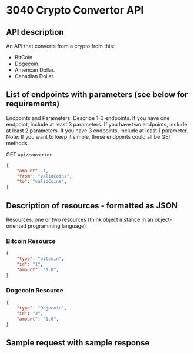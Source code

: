 # 3040 Crypto Convertor API

## API description

An API that converts from a crypto from this:

- BitCoin
- Dogecoin.
- American Dollar.
- Canadian Dollar.

## List of endpoints with parameters (see below for requirements)

Endpoints and Parameters: Describe 1-3 endpoints. If you have one endpoint, include at least 3 parameters. If you have two endpoints, include at least 2 parameters. If you have 3 endpoints, include at least 1 parameter.
Note: If you want to keep it simple, these endpoints could all be GET methods.

GET `api/converter`

```JSON
{
    "amount": 1,
    "from": "validCoins",
    "to": "validCoins",
}
```

## Description of resources - formatted as JSON

Resources: one or two resources (think object instance in an object-oriented programming language)

### Bitcoin Resource

```JSON
{
    "type": "bitcoin",
    "id": "1",
    "amount": "1.0",
}
```

### Dogecoin Resource

```JSON
{
    "type": "Dogecoin",
    "id": "2",
    "amount": "1.0",
}
```


## Sample request with sample response
